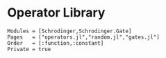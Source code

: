 # Operator Library

```@autodocs
Modules = [Schrodinger,Schrodinger.Gate]
Pages   = ["operators.jl","random.jl","gates.jl"]
Order   = [:function,:constant]
Private = true
```
